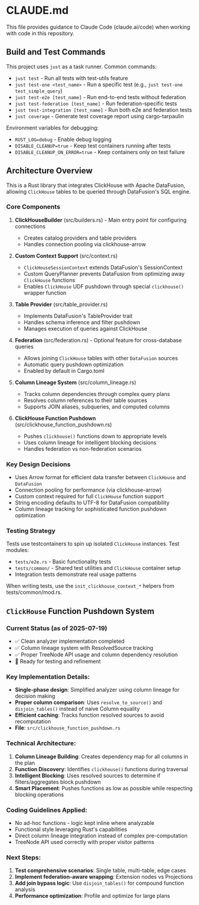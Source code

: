 # CLAUDE.md

This file provides guidance to Claude Code (claude.ai/code) when working with code in this repository.

## Build and Test Commands

This project uses `just` as a task runner. Common commands:

- `just test` - Run all tests with test-utils feature
- `just test-one <test_name>` - Run a specific test (e.g., `just test-one test_simple_query`)
- `just test-e2e [test_name]` - Run end-to-end tests without federation
- `just test-federation [test_name]` - Run federation-specific tests
- `just test-integration [test_name]` - Run both e2e and federation tests
- `just coverage` - Generate test coverage report using cargo-tarpaulin

Environment variables for debugging:
- `RUST_LOG=debug` - Enable debug logging
- `DISABLE_CLEANUP=true` - Keep test containers running after tests
- `DISABLE_CLEANUP_ON_ERROR=true` - Keep containers only on test failure

## Architecture Overview

This is a Rust library that integrates ClickHouse with Apache DataFusion, allowing `ClickHouse` tables to be queried through DataFusion's SQL engine.

### Core Components

1. **ClickHouseBuilder** (src/builders.rs) - Main entry point for configuring connections
   - Creates catalog providers and table providers
   - Handles connection pooling via clickhouse-arrow

2. **Custom Context Support** (src/context.rs)
   - `ClickHouseSessionContext` extends DataFusion's SessionContext
   - Custom QueryPlanner prevents DataFusion from optimizing away `ClickHouse` functions
   - Enables `ClickHouse` UDF pushdown through special `clickhouse()` wrapper function

3. **Table Provider** (src/table_provider.rs)
   - Implements DataFusion's TableProvider trait
   - Handles schema inference and filter pushdown
   - Manages execution of queries against ClickHouse

4. **Federation** (src/federation.rs) - Optional feature for cross-database queries
   - Allows joining `ClickHouse` tables with other `DataFusion` sources
   - Automatic query pushdown optimization
   - Enabled by default in Cargo.toml

5. **Column Lineage System** (src/column_lineage.rs)
   - Tracks column dependencies through complex query plans
   - Resolves column references to their table sources
   - Supports JOIN aliases, subqueries, and computed columns

6. **ClickHouse Function Pushdown** (src/clickhouse_function_pushdown.rs)
   - Pushes `clickhouse()` functions down to appropriate levels
   - Uses column lineage for intelligent blocking decisions
   - Handles federation vs non-federation scenarios

### Key Design Decisions

- Uses Arrow format for efficient data transfer between `ClickHouse` and `DataFusion`
- Connection pooling for performance (via clickhouse-arrow)
- Custom context required for full `ClickHouse` function support
- String encoding defaults to UTF-8 for DataFusion compatibility
- Column lineage tracking for sophisticated function pushdown optimization

### Testing Strategy

Tests use testcontainers to spin up isolated `ClickHouse` instances. Test modules:
- `tests/e2e.rs` - Basic functionality tests
- `tests/common/` - Shared test utilities and `ClickHouse` container setup
- Integration tests demonstrate real usage patterns

When writing tests, use the `init_clickhouse_context_*` helpers from tests/common/mod.rs.

## `ClickHouse` Function Pushdown System

### Current Status (as of 2025-07-19)
- ✅ Clean analyzer implementation completed
- ✅ Column lineage system with ResolvedSource tracking
- ✅ Proper TreeNode API usage and column dependency resolution
- 🔄 Ready for testing and refinement

### Key Implementation Details:
- **Single-phase design**: Simplified analyzer using column lineage for decision making
- **Proper column comparison**: Uses `resolve_to_source()` and `disjoin_tables()` instead of naive Column equality
- **Efficient caching**: Tracks function resolved sources to avoid recomputation
- **File**: `src/clickhouse_function_pushdown.rs`

### Technical Architecture:
1. **Column Lineage Building**: Creates dependency map for all columns in the plan
2. **Function Discovery**: Identifies `clickhouse()` functions during traversal
3. **Intelligent Blocking**: Uses resolved sources to determine if filters/aggregates block pushdown
4. **Smart Placement**: Pushes functions as low as possible while respecting blocking operations

### Coding Guidelines Applied:
- No ad-hoc functions - logic kept inline where analyzable
- Functional style leveraging Rust's capabilities
- Direct column lineage integration instead of complex pre-computation
- TreeNode API used correctly with proper visitor patterns

### Next Steps:
1. **Test comprehensive scenarios**: Single table, multi-table, edge cases
2. **Implement federation-aware wrapping**: Extension nodes vs Projections
3. **Add join bypass logic**: Use `disjoin_tables()` for compound function analysis
4. **Performance optimization**: Profile and optimize for large plans

